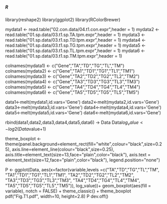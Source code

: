 ##### R
library(reshape2)
library(ggplot2)
library(RColorBrewer)


mydata1 <- read.table("02.con.data/04.t1.con.expr",header = 1)
mydata2 <- read.table("01.sp.data/03.t1.sp.TA.tpm.expr",header = 1)
mydata3 <- read.table("01.sp.data/03.t1.sp.TD.tpm.expr",header = 1)
mydata4 <- read.table("01.sp.data/03.t1.sp.TG.tpm.expr",header = 1)
mydata5 <- read.table("01.sp.data/03.t1.sp.TL.tpm.expr",header = 1)
mydata6 <- read.table("01.sp.data/03.t1.sp.TM.tpm.expr",header = 1)

colnames(mydata1) <- c("Gene","TA","TD","TG","TL","TM")
colnames(mydata2) <- c("Gene","TA1","TD1","TG1","TL1","TM1")
colnames(mydata3) <- c("Gene","TA2","TD2","TG2","TL2","TM2")
colnames(mydata4) <- c("Gene","TA3","TD3","TG3","TL3","TM3")
colnames(mydata5) <- c("Gene","TA4","TD4","TG4","TL4","TM4")
colnames(mydata6) <- c("Gene","TA5","TD5","TG5","TL5","TM5")

data1<-melt(mydata1,id.vars='Gene')
data2<-melt(mydata2,id.vars='Gene')
data3<-melt(mydata3,id.vars='Gene')
data4<-melt(mydata4,id.vars='Gene')
data5<-melt(mydata5,id.vars='Gene')
data6<-melt(mydata6,id.vars='Gene')


rbind(data1,data2,data3,data4,data5,data6) -> Data
Data$log_value <- log2(Data$value+1)

theme_boxplot <- theme(panel.background=element_rect(fill="white",colour="black",size=0.25),
                       axis.line=element_line(colour="black",size=0.25),
                       axis.title=element_text(size=13,face="plain",color="black"),
                       axis.text = element_text(size=12,face="plain",color="black"),
                       legend.position="none")


P <- ggplot(Data, aes(x=factor(variable,levels =c("TA","TD","TG","TL","TM",
                                                  "TA1","TD1","TG1","TL1","TM1",
                                                  "TA2","TD2","TG2","TL2","TM2",
                                                  "TA3","TD3","TG3","TL3","TM3",
                                                  "TA4","TD4","TG4","TL4","TM4",
                                                  "TA5","TD5","TG5","TL5","TM5")),  log_value))+
    geom_boxplot(aes(fill = variable), notch = FALSE) +
    theme_classic() + theme_boxplot
pdf("Fig.T1.pdf", width=10, height=2.8)
P
dev.off()
